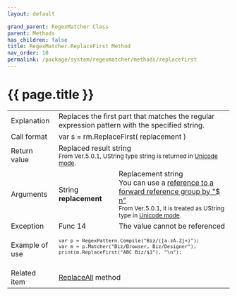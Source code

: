 ```yaml
---
layout: default

grand_parent: RegexMatcher Class
parent: Methods
has_children: false
title: RegexMatcher.ReplaceFirst Method
nav_order: 10
permalink: /package/system/regexmatcher/methods/replacefirst
---
```

# {{ page.title }}


<table>
  <tr>
    <td>Explanation</td>
    <td colspan="2">Replaces the first part that matches the regular expression pattern with the specified string.</td>
  </tr>
  <tr>
    <td>Call format</td>
    <td colspan="2">var s = rm.ReplaceFirst( replacement )</td>
  </tr>
  <tr>
    <td>Return value</td>
    <td colspan="2">Replaced result string<br><small>From Ver.5.0.1, UString type string is returned in <a href="/package/system/regexpattern">Unicode mode</a>.</small></td>
  </tr>  
  <tr>
    <td>Arguments</td>
    <td>String <b>replacement</b></td>
    <td>Replacement string<br>You can use a <a href="/package/system/regexmatcher">reference to a forward reference group by "$ n"</a> <br><small>From Ver.5.0.1, it is treated as UString type in <a href="/package/system/regexpattern">Unicode mode</a>.</small></td>
  </tr>
  <tr>
    <td>Exception</td>
    <td>Func 14</td>
    <td>The value cannot be referenced</td>
  </tr>
  <tr>
    <td>Example of use</td>
    <td colspan="2"><code><pre>
var p = RegexPattern.Compile("Biz/([a-zA-Z]+)");
var m = p.Matcher("Biz/Browser, Biz/Designer");
print(m.ReplaceFirst("ABC Biz/$1"), "\n");
    </pre></code></td>
  </tr>
  <tr>
    <td>Related item</td>
    <td colspan="2"><a href="/package/system/regexmatcher/methods/replaceall">ReplaceAll</a> method</td>
  </tr>
</table>
